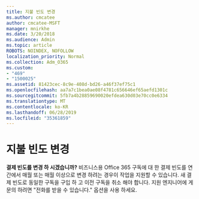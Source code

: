 ```yaml
---
title: 지불 빈도 변경
ms.author: cmcatee
author: cmcatee-MSFT
manager: mnirkhe
ms.date: 3/20/2018
ms.audience: Admin
ms.topic: article
ROBOTS: NOINDEX, NOFOLLOW
localization_priority: Normal
ms.collection: Adm_O365
ms.custom:
- "469"
- "1500025"
ms.assetid: 81423cec-8c9e-408d-bd26-a46f37ef75c1
ms.openlocfilehash: aa7a7c1bea0ae08f4781c656646ef65aefd1301c
ms.sourcegitcommit: 5fb7a4b28859690020efdea630d03e70cc0e6334
ms.translationtype: MT
ms.contentlocale: ko-KR
ms.lasthandoff: 06/28/2019
ms.locfileid: "35361859"
---
```

# <a name="change-how-often-you-pay"></a>지불 빈도 변경

 **결제 빈도를 변경 하 시겠습니까?** 비즈니스용 Office 365 구독에 대 한 결제 빈도를 연간에서 매월 또는 매월 이상으로 변경 하려는 경우이 작업을 지원할 수 있습니다. 새 결제 빈도로 동일한 구독을 구입 하 고 이전 구독을 취소 해야 합니다. 지원 엔지니어에 게 문의 하려면 "전화를 받을 수 있습니다." 옵션을 사용 하세요.
  